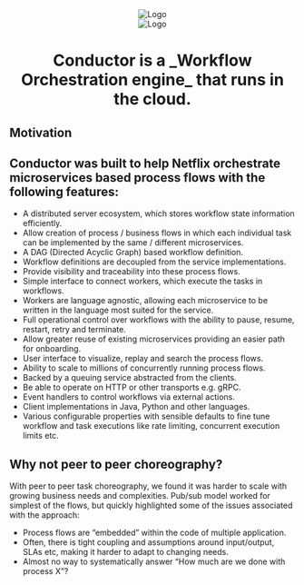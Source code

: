 <center><img src ='img/conductor-vector-x.png' alt="Logo"></center>
<center><img src ="img/corner-logo-oss.png" alt = "Logo"></center>


<center><h1>Conductor is a _Workflow Orchestration engine_ that runs in the cloud. </h1></center>

## Motivation

## Conductor was built to help Netflix orchestrate microservices based process flows with the following features:

* A distributed server ecosystem, which stores workflow state information efficiently.
* Allow creation of process / business flows in which each individual task can be implemented by the same / different microservices.
* A DAG (Directed Acyclic Graph) based workflow definition.
* Workflow definitions are decoupled from the service implementations.
* Provide visibility and traceability into these process flows.
* Simple interface to connect workers, which execute the tasks in workflows.
* Workers are language agnostic, allowing each microservice to be written in the language most suited for the service.
* Full operational control over workflows with the ability to pause, resume, restart, retry and terminate.
* Allow greater reuse of existing microservices providing an easier path for onboarding.
* User interface to visualize, replay and search the process flows.
* Ability to scale to millions of concurrently running process flows.
* Backed by a queuing service abstracted from the clients.
* Be able to operate on HTTP or other transports e.g. gRPC.
* Event handlers to control workflows via external actions.
* Client implementations in Java, Python and other languages.
* Various configurable properties with sensible defaults to fine tune workflow and task executions like rate limiting, concurrent execution limits etc.

## Why not peer to peer choreography?

With peer to peer task choreography, we found it was harder to scale with growing business needs and complexities.
Pub/sub model worked for simplest of the flows, but quickly highlighted some of the issues associated with the approach:

* Process flows are “embedded” within the code of multiple application.
* Often, there is tight coupling and assumptions around input/output, SLAs etc, making it harder to adapt to changing needs.
* Almost no way to systematically answer “How much are we done with process X”?
